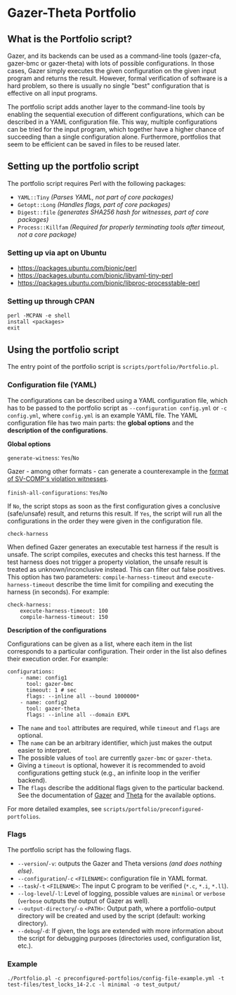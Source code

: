 # Gazer-Theta Portfolio

## What is the Portfolio script?

Gazer, and its backends can be used as a command-line tools (gazer-cfa, gazer-bmc or gazer-theta) with lots of possible configurations.
In those cases, Gazer simply executes the given configuration on the given input program and returns the result.
However, formal verification of software is a hard problem, so there is usually no single "best" configuration that is effective on all input programs.

The portfolio script adds another layer to the command-line tools by enabling the sequential execution of different configurations, which can be described in a YAML configuration file.
This way, multiple configurations can be tried for the input program, which together have a higher chance of succeeding than a single configuration alone.
Furthermore, portfolios that seem to be efficient can be saved in files to be reused later.

## Setting up the portfolio script

The portfolio script requires Perl with the following packages:
- `YAML::Tiny` *(Parses YAML, not part of core packages)*
- `Getopt::Long` *(Handles flags, part of core packages)*
- `Digest::file` *(generates SHA256 hash for witnesses, part of core packages)*
- `Process::Killfam` *(Required for properly terminating tools after timeout, not a core package)*

### Setting up via apt on Ubuntu

- https://packages.ubuntu.com/bionic/perl
- https://packages.ubuntu.com/bionic/libyaml-tiny-perl
- https://packages.ubuntu.com/bionic/libproc-processtable-perl

### Setting up through CPAN

```
perl -MCPAN -e shell
install <packages>
exit
```

## Using the portfolio script

The entry point of the portfolio script is `scripts/portfolio/Portfolio.pl`.

### Configuration file (YAML)

The configurations can be described using a YAML configuration file, which has to be passed to the portfolio script as `--configuration config.yml` or `-c config.yml`, where `config.yml` is an example YAML file.
The YAML configuration file has two main parts: the **global options** and the **description of the configurations**.

**Global options**

`generate-witness`: `Yes`/`No`

Gazer - among other formats - can generate a counterexample in the [format of SV-COMP's violation witnesses](https://github.com/sosy-lab/sv-witnesses).

`finish-all-configurations`: `Yes`/`No`

If `No`, the script stops as soon as the first configuration gives a conclusive (safe/unsafe) result, and returns this result.
If `Yes`, the script will run all the configurations in the order they were given in the configuration file.

`check-harness`

When defined Gazer generates an executable test harness if the result is unsafe.
The script compiles, executes and checks this test harness.
If the test harness does not trigger a property violation, the unsafe result is treated as unknown/inconclusive instead.
This can filter out false positives.
This option has two parameters: `compile-harness-timeout` and `execute-harness-timeout` describe the time limit for compiling and executing the harness (in seconds).
For example:
```
check-harness:
    execute-harness-timeout: 100
    compile-harness-timeout: 150
```

**Description of the configurations**

Configurations can be given as a list, where each item in the list corresponds to a particular configuration.
Their order in the list also defines their execution order.
For example:
```
configurations:
    - name: config1
      tool: gazer-bmc
      timeout: 1 # sec
      flags: --inline all --bound 1000000*
    - name: config2
      tool: gazer-theta
      flags: --inline all --domain EXPL
```
- The `name` and `tool` attributes are required, while `timeout` and `flags` are optional.
- The `name` can be an arbitrary identifier, which just makes the output easier to interpret. 
- The possible values of `tool` are currently `gazer-bmc` or `gazer-theta`. 
- Giving a `timeout` is optional, however it is recommended to avoid configurations getting stuck (e.g., an infinite loop in the verifier backend).
- The `flags` describe the additional flags given to the particular backend. See the documentation of [Gazer](https://github.com/ftsrg/gazer/blob/master/README.md) and [Theta](https://github.com/ftsrg/theta/blob/master/doc/CEGAR-algorithms.md) for the available options.

For more detailed examples, see `scripts/portfolio/preconfigured-portfolios`.

### Flags

The portfolio script has the following flags.

- `--version`/`-v`: outputs the Gazer and Theta versions *(and does nothing else)*.
- `--configuration`/`-c` `<FILENAME>`: configuration file in YAML format.
- `--task`/`-t` `<FILENAME>`: The input C program to be verified (`*.c`, `*.i`, `*.ll`).
- `--log-level`/`-l`: Level of logging, possible values are `minimal` or `verbose` (`verbose` outputs the output of Gazer as well).
- `--output-directory`/`-o` `<PATH>`: Output path, where a portfolio-output directory will be created and used by the script (default: working directory).
- `--debug`/`-d`: If given, the logs are extended with more information about the script for debugging purposes (directories used, configuration list, etc.).

### Example
```
./Portfolio.pl -c preconfigured-portfolios/config-file-example.yml -t test-files/test_locks_14-2.c -l minimal -o test_output/
```
